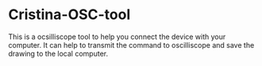 # Cristina-OSC-tool
This is a ocsilliscope tool to help you connect the device with your computer. It can help to transmit the command to oscilliscope and save the drawing to the local computer.
